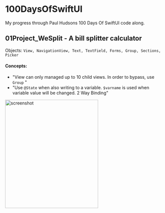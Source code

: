 # 100DaysOfSwiftUI
My progress through Paul Hudsons 100 Days Of SwiftUI code along.

## 01Project_WeSplit - A bill splitter calculator

Objects: `View, NavigationView, Text, TextField, Forms, Group, Sections, Picker`

#### Concepts: 
* "View can only managed up to 10 child views. In order to bypass, use `Group` "
* "Use `@State` when also writing to a variable. `$varname` is used when variable value will be changed. 2 Way Binding"
<img src="https://user-images.githubusercontent.com/20406816/95136957-f4f2db00-071b-11eb-8f63-07187fc2ad59.png" alt="screenshot" width="300" height="350">
